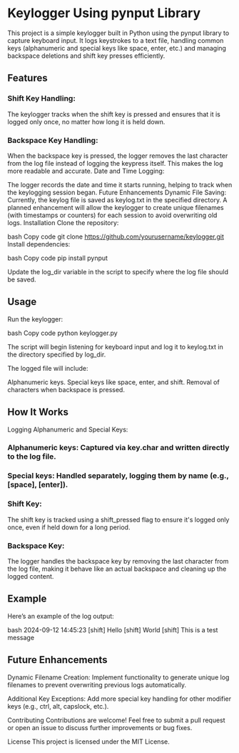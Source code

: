 # Keylogger Using pynput Library
This project is a simple keylogger built in Python using the pynput library to capture keyboard input. It logs keystrokes to a text file, handling common keys (alphanumeric and special keys like space, enter, etc.) and managing backspace deletions and shift key presses efficiently.

## Features
### Shift Key Handling:

The keylogger tracks when the shift key is pressed and ensures that it is logged only once, no matter how long it is held down.

### Backspace Key Handling:

When the backspace key is pressed, the logger removes the last character from the log file instead of logging the keypress itself. This makes the log more readable and accurate.
Date and Time Logging:

The logger records the date and time it starts running, helping to track when the keylogging session began.
Future Enhancements
Dynamic File Saving:
Currently, the keylog file is saved as keylog.txt in the specified directory. A planned enhancement will allow the keylogger to create unique filenames (with timestamps or counters) for each session to avoid overwriting old logs.
Installation
Clone the repository:

bash
Copy code
git clone https://github.com/yourusername/keylogger.git
Install dependencies:

bash
Copy code
pip install pynput

Update the log_dir variable in the script to specify where the log file should be saved.

## Usage
Run the keylogger:

bash
Copy code
python keylogger.py

The script will begin listening for keyboard input and log it to keylog.txt in the directory specified by log_dir.

The logged file will include:

Alphanumeric keys.
Special keys like space, enter, and shift.
Removal of characters when backspace is pressed.

## How It Works
Logging Alphanumeric and Special Keys:
### Alphanumeric keys: Captured via key.char and written directly to the log file.
### Special keys: Handled separately, logging them by name (e.g., [space], [enter]).
### Shift Key:
The shift key is tracked using a shift_pressed flag to ensure it's logged only once, even if held down for a long period.
### Backspace Key:
The logger handles the backspace key by removing the last character from the log file, making it behave like an actual backspace and cleaning up the logged content.
## Example
Here’s an example of the log output:

bash
2024-09-12 14:45:23
[shift] Hello [shift] World
[shift] This is a test message

## Future Enhancements
Dynamic Filename Creation:
Implement functionality to generate unique log filenames to prevent overwriting previous logs automatically.

Additional Key Exceptions:
Add more special key handling for other modifier keys (e.g., ctrl, alt, capslock, etc.).

Contributing
Contributions are welcome! Feel free to submit a pull request or open an issue to discuss further improvements or bug fixes.

License
This project is licensed under the MIT License.

